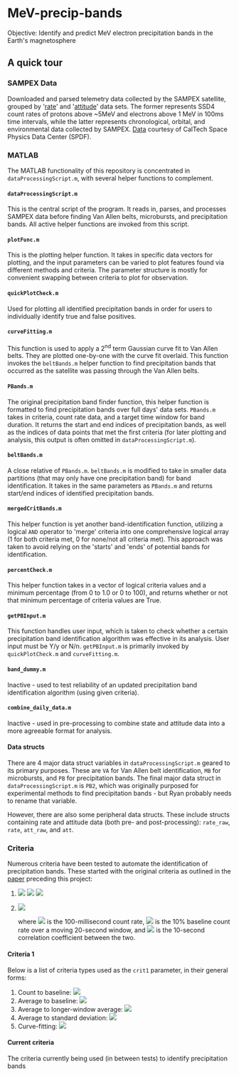 # MeV-precip-bands
Objective: Identify and predict MeV electron precipitation bands in the Earth's magnetosphere

## A quick tour

### SAMPEX Data
Downloaded and parsed telemetry data collected by the SAMPEX satellite, grouped by '[rate](http://www.srl.caltech.edu/sampex/DataCenter/docs/HILThires.html)' and '[attitude]()' data sets. The former represents SSD4 count rates of protons above ~5MeV and electrons above 1 MeV in 100ms time intervals, while the latter represents chronological, orbital, and environmental data collected by SAMPEX. 
[Data](http://www.srl.caltech.edu/sampex/DataCenter/data.html) courtesy of CalTech Space Physics Data Center (SPDF).

### MATLAB
The MATLAB functionality of this repository is concentrated in `dataProcessingScript.m`, with several helper functions to complement.

#### `dataProcessingScript.m`
This is the central script of the program. It reads in, parses, and processes SAMPEX data before finding Van Allen belts, microbursts, and precipitation bands. All active helper functions are invoked from this script.

#### `plotFunc.m`
This is the plotting helper function. It takes in specific data vectors for plotting, and the input parameters can be varied to plot features found via different methods and criteria. The parameter structure is mostly for convenient swapping between criteria to plot for observation.

#### `quickPlotCheck.m`
Used for plotting all identified precipitation bands in order for users to individually identify true and false positives.

#### `curveFitting.m`
This function is used to apply a 2<sup>nd</sup> term Gaussian curve fit to Van Allen belts. They are plotted one-by-one with the curve fit overlaid. This function invokes the `beltBands.m` helper function to find precipitation bands that occurred as the satellite was passing through the Van Allen belts.

#### `PBands.m`
The original precipitation band finder function, this helper function is formatted to find precipitation bands over full days' data sets. `PBands.m` takes in criteria, count rate data, and a target time window for band duration. It returns the start and end indices of precipitation bands, as well as the indices of data points that met the first criteria (for later plotting and analysis, this output is often omitted in `dataProcessingScript.m`).

#### `beltBands.m`
A close relative of `PBands.m`. `beltBands.m` is modified to take in smaller data partitions (that may only have one precipitation band) for band identification. It takes in the same parameters as `PBands.m` and returns start/end indices of identified precipitation bands.

#### `mergedCritBands.m`
This helper function is yet another band-identification function, utilizing a logical `AND` operator to 'merge' criteria into one comprehensive logical array (1 for both criteria met, 0 for none/not all criteria met). This approach was taken to avoid relying on the 'starts' and 'ends' of potential bands for identification.

#### `percentCheck.m`
This helper function takes in a vector of logical criteria values and a minimum percentage (from 0 to 1.0 or 0 to 100), and returns whether or not that minimum percentage of criteria values are True.

#### `getPBInput.m`
This function handles user input, which is taken to check whether a certain precipitation band identification algorithm was effective in its analysis. User input must be Y/y or N/n. `getPBInput.m` is primarily invoked by `quickPlotCheck.m` and `curveFitting.m`.

#### `band_dummy.m`
Inactive - used to test reliability of an updated precipitation band identification algorithm (using given criteria). 

#### `combine_daily_data.m`
Inactive - used in pre-processing to combine state and attitude data into a more agreeable format for analysis.

#### Data structs
There are 4 major data struct variables in `dataProcessingScript.m` geared to its primary purposes. These are `VA` for Van Allen belt identification, `MB` for microbursts, and `PB` for precipitation bands. The final major data struct in `dataProcessingScript.m` is `PB2`, which was originally purposed for experimental methods to find precipitation bands - but Ryan probably needs to rename that variable.

However, there are also some peripheral data structs. These include structs containing rate and attitude data (both pre- and post-processing): `rate_raw`, `rate`, `att_raw`, and `att`. 

### Criteria

Numerous criteria have been tested to automate the identification of precipitation bands. These started with the original criteria as outlined in the [paper](https://github.com/RHughes98/MeV-precip-bands/blob/main/Blumetal2015_SAMPEXprecipHSSs.pdf) preceding this project:

1) <img src="https://render.githubusercontent.com/render/math?math=N_{100} > 4 \times B_{20}"> <img src="https://render.githubusercontent.com/render/math?math=\text{ for }"> <img src="https://render.githubusercontent.com/render/math?math=5 \text{s}">
2) <img src="https://render.githubusercontent.com/render/math?math=CC_{10}(N_{100},B_{20}) < .955">

    where <img src="https://render.githubusercontent.com/render/math?math=N_{100}"> is the 100-millisecond count rate, <img src="https://render.githubusercontent.com/render/math?math=B_{20}"> is the 10% baseline count rate over a moving 20-second window, and <img src="https://render.githubusercontent.com/render/math?math=CC_{10}(N_{100},B_{20})"> is the 10-second correlation coefficient between the two.
  
#### Criteria 1

Below is a list of criteria types used as the `crit1` parameter, in their general forms:

1) Count to baseline: <img src="https://render.githubusercontent.com/render/math?math=N_{100} > a \times B_{\%}">
2) Average to baseline: <img src="https://render.githubusercontent.com/render/math?math=A_{t} > a \times B_{\%}">
3) Average to longer-window average: <img src="https://render.githubusercontent.com/render/math?math=A_{t} > a \times A_{T}">
4) Average to standard deviation: <img src="https://render.githubusercontent.com/render/math?math=A_{t} > a \times \sigma_{t}">
5) Curve-fitting: <img src="https://render.githubusercontent.com/render/math?math=A_{t} > a \times N_{\text{Gauss}}">

#### Current criteria

The criteria currently being used (in between tests) to identify precipitation bands
